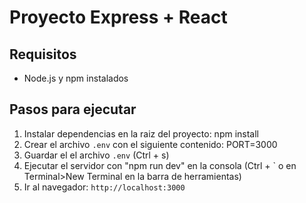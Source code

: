 # Proyecto Express + React

## Requisitos

- Node.js y npm instalados

## Pasos para ejecutar

1. Instalar dependencias en la raiz del proyecto: npm install
2. Crear el archivo `.env` con el siguiente contenido:
   PORT=3000
3. Guardar el el archivo `.env` (Ctrl + s)
4. Ejecutar el servidor con "npm run dev" en la consola (Ctrl + ` o en Terminal>New Terminal en la barra de herramientas)
5. Ir al navegador: `http://localhost:3000`
